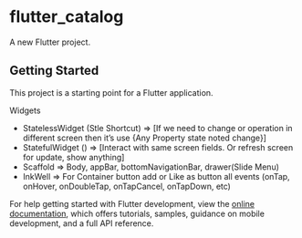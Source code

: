 # flutter_catalog

A new Flutter project.

## Getting Started

This project is a starting point for a Flutter application.

Widgets
- StatelessWidget (Stle Shortcut) => [If we need to change or operation in different screen then it’s use {Any Property state noted change}] 
- StatefulWidget () => [Interact with same screen fields. Or refresh screen for update, show anything]
- Scaffold => Body, appBar, bottomNavigationBar, drawer(Slide Menu)
- InkWell => For Container button add or Like as button all events (onTap, onHover, onDoubleTap, onTapCancel, onTapDown, etc)


For help getting started with Flutter development, view the
[online documentation](https://docs.flutter.dev/), which offers tutorials,
samples, guidance on mobile development, and a full API reference.
